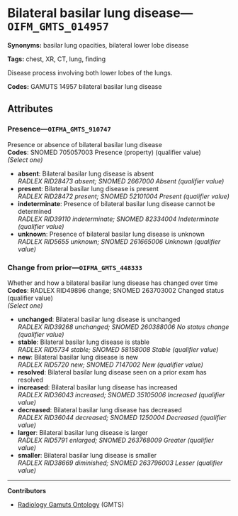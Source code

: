 # Bilateral basilar lung disease—`OIFM_GMTS_014957`

**Synonyms:** basilar lung opacities, bilateral lower lobe disease

**Tags:** chest, XR, CT, lung, finding

Disease process involving both lower lobes of the lungs.

**Codes:** GAMUTS 14957 bilateral basilar lung disease

## Attributes

### Presence—`OIFMA_GMTS_910747`

Presence or absence of bilateral basilar lung disease  
**Codes**: SNOMED 705057003 Presence (property) (qualifier value)  
*(Select one)*

- **absent**: Bilateral basilar lung disease is absent  
_RADLEX RID28473 absent; SNOMED 2667000 Absent (qualifier value)_
- **present**: Bilateral basilar lung disease is present  
_RADLEX RID28472 present; SNOMED 52101004 Present (qualifier value)_
- **indeterminate**: Presence of bilateral basilar lung disease cannot be determined  
_RADLEX RID39110 indeterminate; SNOMED 82334004 Indeterminate (qualifier value)_
- **unknown**: Presence of bilateral basilar lung disease is unknown  
_RADLEX RID5655 unknown; SNOMED 261665006 Unknown (qualifier value)_

### Change from prior—`OIFMA_GMTS_448333`

Whether and how a bilateral basilar lung disease has changed over time  
**Codes**: RADLEX RID49896 change; SNOMED 263703002 Changed status (qualifier value)  
*(Select one)*

- **unchanged**: Bilateral basilar lung disease is unchanged  
_RADLEX RID39268 unchanged; SNOMED 260388006 No status change (qualifier value)_
- **stable**: Bilateral basilar lung disease is stable  
_RADLEX RID5734 stable; SNOMED 58158008 Stable (qualifier value)_
- **new**: Bilateral basilar lung disease is new  
_RADLEX RID5720 new; SNOMED 7147002 New (qualifier value)_
- **resolved**: Bilateral basilar lung disease seen on a prior exam has resolved  
- **increased**: Bilateral basilar lung disease has increased  
_RADLEX RID36043 increased; SNOMED 35105006 Increased (qualifier value)_
- **decreased**: Bilateral basilar lung disease has decreased  
_RADLEX RID36044 decreased; SNOMED 1250004 Decreased (qualifier value)_
- **larger**: Bilateral basilar lung disease is larger  
_RADLEX RID5791 enlarged; SNOMED 263768009 Greater (qualifier value)_
- **smaller**: Bilateral basilar lung disease is smaller  
_RADLEX RID38669 diminished; SNOMED 263796003 Lesser (qualifier value)_

---

**Contributors**

- [Radiology Gamuts Ontology](https://gamuts.net/) (GMTS)